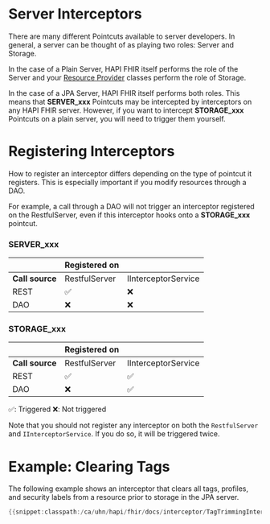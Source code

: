 # Server Interceptors

There are many different Pointcuts available to server developers. In general, a server can be thought of as playing two roles: Server and Storage.

In the case of a Plain Server, HAPI FHIR itself performs the role of the Server and your [Resource Provider](/docs/server_plain/resource_providers.html) classes perform the role of Storage.

In the case of a JPA Server, HAPI FHIR itself performs both roles. This means that **SERVER_xxx** Pointcuts may be intercepted by interceptors on any HAPI FHIR server. However, if you want to intercept **STORAGE_xxx** Pointcuts on a plain server, you will need to trigger them yourself.

# Registering Interceptors

How to register an interceptor differs depending on the type of pointcut it registers. This is especially important if you modify resources through a DAO.

For example, a call through a DAO will not trigger an interceptor registered on the RestfulServer, even if this interceptor hooks onto a **STORAGE_xxx** pointcut.

### **SERVER_xxx**

|                 | Registered on |                     |
| --------------- | ------------- | ------------------- |
| **Call source** | RestfulServer | IInterceptorService |
| REST            | ✅            | ❌                  |
| DAO             | ❌             | ❌                   |

### **STORAGE_xxx**
|                 | Registered on |                     |
| --------------- | ------------- | ------------------- |
| **Call source** | RestfulServer | IInterceptorService |
| REST            | ✅            | ✅                 |
| DAO             | ❌             | ✅                 |

✅: Triggered
❌: Not triggered

Note that you should not register any interceptor on both the `RestfulServer` and `IInterceptorService`. If you do so, it will be triggered twice.

# Example: Clearing Tags

The following example shows an interceptor that clears all tags, profiles, and security labels from a resource prior to storage in the JPA server.

```java
{{snippet:classpath:/ca/uhn/hapi/fhir/docs/interceptor/TagTrimmingInterceptor.java|TagTrimmingInterceptor}}
``` 
